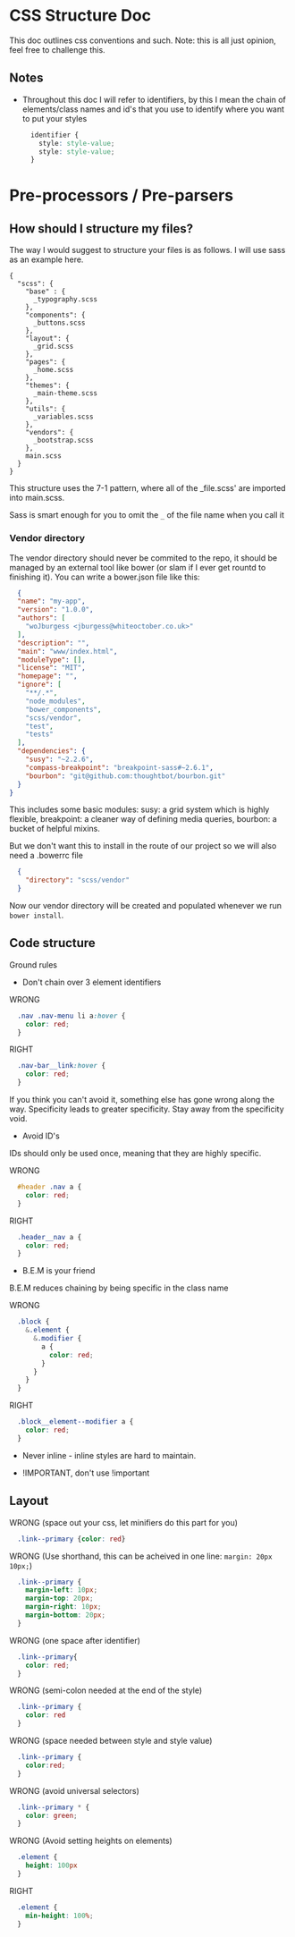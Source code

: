 # CSS Structure Doc
This doc outlines css conventions and such.
Note: this is all just opinion, feel free to challenge this.

## Notes

  * Throughout this doc I will refer to identifiers, by this I mean the chain of elements/class names and id's
    that you use to identify where you want to put your styles

    ```css
      identifier {
        style: style-value;
        style: style-value;
      }
    ```


# Pre-processors / Pre-parsers

## How should I structure my files?

The way I would suggest to structure your files is as follows.
I will use sass as an example here.

```
{
  "scss": {
    "base" : {
      _typography.scss
    },
    "components": {
      _buttons.scss
    },
    "layout": {
      _grid.scss
    },
    "pages": {
      _home.scss
    },
    "themes": {
      _main-theme.scss
    },
    "utils": {
      _variables.scss
    },
    "vendors": {
      _bootstrap.scss
    },
    main.scss
  }
}
```
This structure uses the 7-1 pattern, where all of the _file.scss' are imported into main.scss.

Sass is smart enough for you to omit the `_` of the file name when you call it


### Vendor directory
The vendor directory should never be commited to the repo, it should be managed by an external tool like bower
(or slam if I ever get rountd to finishing it). You can write a bower.json file like this:

```json
  {
  "name": "my-app",
  "version": "1.0.0",
  "authors": [
    "woJburgess <jburgess@whiteoctober.co.uk>"
  ],
  "description": "",
  "main": "www/index.html",
  "moduleType": [],
  "license": "MIT",
  "homepage": "",
  "ignore": [
    "**/.*",
    "node_modules",
    "bower_components",
    "scss/vendor",
    "test",
    "tests"
  ],
  "dependencies": {
    "susy": "~2.2.6",
    "compass-breakpoint": "breakpoint-sass#~2.6.1",
    "bourbon": "git@github.com:thoughtbot/bourbon.git"
  }
}
```

This includes some basic modules:
susy: a grid system which is highly flexible,
breakpoint: a cleaner way of defining media queries,
bourbon: a bucket of helpful mixins.

But we don't want this to install in the route of our project so we will also need a .bowerrc file

```json
  {
    "directory": "scss/vendor"
  }
```

Now our vendor directory will be created and populated whenever we run `bower install`.

## Code structure

Ground rules
* Don't chain over 3 element identifiers

WRONG
```css
  .nav .nav-menu li a:hover {
    color: red;
  }
```

RIGHT
```css
  .nav-bar__link:hover {
    color: red;
  }
```

If you think you can't avoid it, something else has gone wrong along the way. Specificity leads to greater specificity.
Stay away from the specificity void.

* Avoid ID's

IDs should only be used once, meaning that they are highly specific.

WRONG
```css
  #header .nav a {
    color: red;
  }
```
RIGHT
```css
  .header__nav a {
    color: red;
  }
```

* B.E.M is your friend

B.E.M reduces chaining by being specific in the class name


WRONG
```css
  .block {
    &.element {
      &.modifier {
        a {
          color: red;
        }
      }
    }
  }
```

RIGHT
```css
  .block__element--modifier a {
    color: red;
  }
```

* Never inline - inline styles are hard to maintain.

* !IMPORTANT, don't use !important

## Layout

WRONG (space out your css, let minifiers do this part for you)
```css
  .link--primary {color: red}
```

WRONG (Use shorthand, this can be acheived in one line: `margin: 20px 10px;`)
```css
  .link--primary {
    margin-left: 10px;
    margin-top: 20px;
    margin-right: 10px;
    margin-bottom: 20px;
  }
```

WRONG (one space after identifier)
```css
  .link--primary{
    color: red;
  }
```

WRONG (semi-colon needed at the end of the style)
```css
  .link--primary {
    color: red
  }
```

WRONG (space needed between style and style value)
```css
  .link--primary {
    color:red;
  }
```

WRONG (avoid universal selectors)
```css
  .link--primary * {
    color: green;
  }
```

WRONG (Avoid setting heights on elements)
```css
  .element {
    height: 100px
  }
```
RIGHT
```css
  .element {
    min-height: 100%;
  }
```
